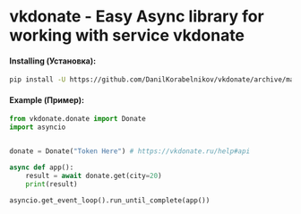 # vkdonate - Easy Async library for working with service vkdonate

#### Installing (Установка):
```sh
pip install -U https://github.com/DanilKorabelnikov/vkdonate/archive/master.zip
```

#### Example (Пример):
```python
from vkdonate.donate import Donate
import asyncio


donate = Donate("Token Here") # https://vkdonate.ru/help#api

async def app():
    result = await donate.get(city=20)
    print(result)

asyncio.get_event_loop().run_until_complete(app())
```
